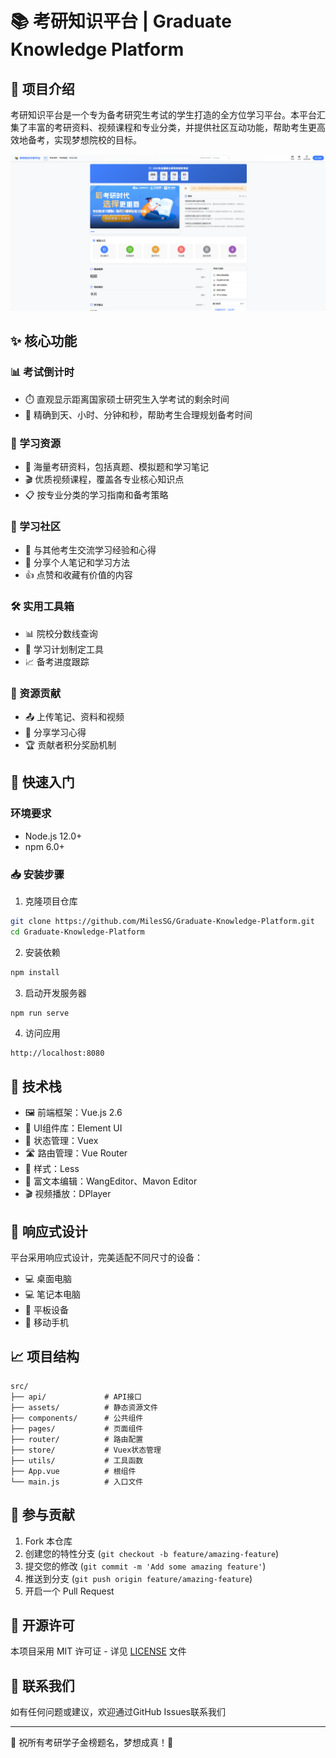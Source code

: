 # 📚 考研知识平台 | Graduate Knowledge Platform

## 🌟 项目介绍

考研知识平台是一个专为备考研究生考试的学生打造的全方位学习平台。本平台汇集了丰富的考研资料、视频课程和专业分类，并提供社区互动功能，帮助考生更高效地备考，实现梦想院校的目标。

![考研知识平台](images/image.png)

## ✨ 核心功能

### 📊 考试倒计时
- ⏱️ 直观显示距离国家硕士研究生入学考试的剩余时间
- 📅 精确到天、小时、分钟和秒，帮助考生合理规划备考时间

### 📖 学习资源
- 📑 海量考研资料，包括真题、模拟题和学习笔记
- 🎬 优质视频课程，覆盖各专业核心知识点
- 📋 按专业分类的学习指南和备考策略

### 👥 学习社区
- 💬 与其他考生交流学习经验和心得
- 📝 分享个人笔记和学习方法
- 👍 点赞和收藏有价值的内容

### 🛠️ 实用工具箱
- 📊 院校分数线查询
- 📝 学习计划制定工具
- 📈 备考进度跟踪

### 🤝 资源贡献
- 📤 上传笔记、资料和视频
- 🌟 分享学习心得
- 🏆 贡献者积分奖励机制

## 🚀 快速入门

### 环境要求
- Node.js 12.0+
- npm 6.0+

### 📥 安装步骤

1. 克隆项目仓库
```bash
git clone https://github.com/MilesSG/Graduate-Knowledge-Platform.git
cd Graduate-Knowledge-Platform
```

2. 安装依赖
```bash
npm install
```

3. 启动开发服务器
```bash
npm run serve
```

4. 访问应用
```
http://localhost:8080
```

## 🔧 技术栈

- 🖼️ 前端框架：Vue.js 2.6
- 🎨 UI组件库：Element UI
- 🔄 状态管理：Vuex
- 🛣️ 路由管理：Vue Router
- 💅 样式：Less
- 📝 富文本编辑：WangEditor、Mavon Editor
- 🎬 视频播放：DPlayer

## 📱 响应式设计

平台采用响应式设计，完美适配不同尺寸的设备：
- 💻 桌面电脑
- 💻 笔记本电脑
- 📱 平板设备
- 📱 移动手机

## 📈 项目结构

```
src/
├── api/             # API接口
├── assets/          # 静态资源文件
├── components/      # 公共组件
├── pages/           # 页面组件
├── router/          # 路由配置
├── store/           # Vuex状态管理
├── utils/           # 工具函数
├── App.vue          # 根组件
└── main.js          # 入口文件
```

## 🤝 参与贡献

1. Fork 本仓库
2. 创建您的特性分支 (`git checkout -b feature/amazing-feature`)
3. 提交您的修改 (`git commit -m 'Add some amazing feature'`)
4. 推送到分支 (`git push origin feature/amazing-feature`)
5. 开启一个 Pull Request

## 📄 开源许可

本项目采用 MIT 许可证 - 详见 [LICENSE](LICENSE) 文件

## 📮 联系我们

如有任何问题或建议，欢迎通过GitHub Issues联系我们

---

💪 祝所有考研学子金榜题名，梦想成真！💪



